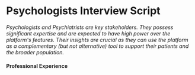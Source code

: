 # Psychologists Interview Script
*Psychologists and Psychiatrists are key stakeholders. They possess significant expertise and are expected to have high power over the platform's features. Their insights are crucial as they can use the platform as a complementary (but not alternative) tool to support their patients and the broader population.*

#### Professional Experience
